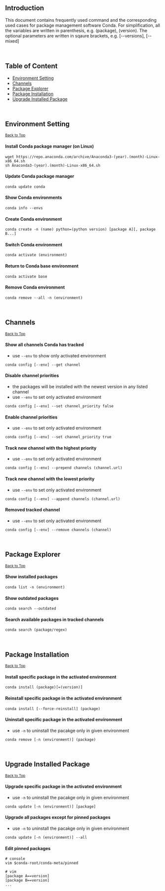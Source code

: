 ## Introduction
This document contains frequently used command and the corresponding used cases for package management software Conda. For simplification, all the variables are written in parenthesis, e.g. (package), (version). The optional parameters are written in sqaure brackets, e.g. [--versions], [--mixed]

&nbsp;
## Table of Content
* [Environment Setting](#environment-setting)
* [Channels](#channels)
* [Package Explorer](#package-explorer)
* [Package Installation](#package-installation)
* [Upgrade Installed Package](#upgrade-installed-package)

&nbsp;
## Environment Setting
<sub>[Back to Top](#introduction)</sub>
#### Install Conda package manager (on Linux)
```
wget https://repo.anaconda.com/archive/Anaconda3-(year).(month)-Linux-x86_64.sh
sh Anaconda3-(year).(month)-Linux-x86_64.sh
```
#### Update Conda package manager
```
conda update conda
```
#### Show Conda environments
```
conda info --envs
```
#### Create Conda environment
```
conda create -n (name) python=(python version) [package A][, package B...]
```
#### Switch Conda environment
```
conda activate (environment)
```
#### Return to Conda base environment
```
conda activate base
```
#### Remove Conda environment
```
conda remove --all -n (environment)
```

&nbsp;
## Channels
<sub>[Back to Top](#introduction)</sub>
#### Show all channels Conda has tracked
* use `--env` to show only activated environment
```
conda config [--env] --get channel
```
#### Disable channel priorities
* the packages will be installed with the newest version in any listed channel
* use `--env` to set only activated environment
```
conda config [--env] --set channel_priority false
```
#### Enable channel priorities
* use `--env` to set only activated environment
```
conda config [--env] --set channel_priority true
```
#### Track new channel with the highest priority
* use `--env` to set only activated environment
```
conda config [--env] --prepend channels (channel.url)
```
#### Track new channel with the lowest priority
* use `--env` to set only activated environment
```
conda config [--env] --append channels (channel.url)
```
#### Removed tracked channel
* use `--env` to set only activated environment
```
conda config [--env] --remove channels (channel)
```

&nbsp;
## Package Explorer
<sub>[Back to Top](#introduction)</sub>
#### Show installed packages
```
conda list -n (environment)
```
#### Show outdated packages
```
conda search --outdated
```
#### Search available packages in tracked channels
```
conda search (package/regex) 
```


&nbsp;
## Package Installation
<sub>[Back to Top](#introduction)</sub>
#### Install specific package in the activated environment
```
conda install (package)[=(version)]
```
#### Reinstall specific package in the activated environment
```
conda install [--force-reinstall] (package)
```
#### Uninstall specific package in the activated environment
* use `-n` to uninstall the pacakge only in given environment
```
conda remove [-n (environment)] (package)
```

&nbsp;
## Upgrade Installed Package
<sub>[Back to Top](#introduction)</sub>
#### Upgrade specific package in the activated environment
* use `-n` to uninstall the pacakge only in given environment
```
conda update [-n (environment)] [package]
```
#### Upgrade all packages except for pinned packages
* use `-n` to uninstall the pacakge only in given environment
```
conda update [-n (environment)] --all
```
#### Edit pinned packages
```
# console
vim $conda-root/conda-meta/pinned

# vim 
[package A==version]
[package B==version]
...
```
